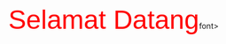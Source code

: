 <html>
  <had><title>selamat</title></had>
  <body>
<font face=Arial size=25 color=red>Selamat Datang</font>font>
    
  </body>
</html>
